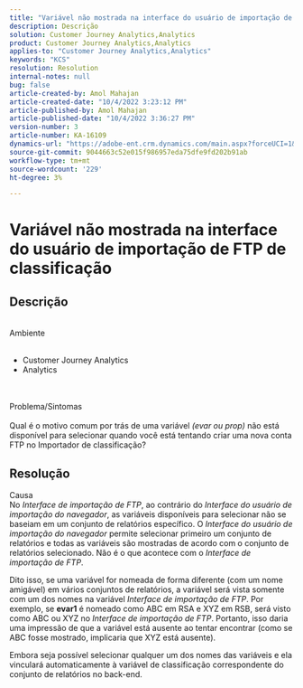 ```yaml
---
title: "Variável não mostrada na interface do usuário de importação de FTP de classificação"
description: Descrição
solution: Customer Journey Analytics,Analytics
product: Customer Journey Analytics,Analytics
applies-to: "Customer Journey Analytics,Analytics"
keywords: "KCS"
resolution: Resolution
internal-notes: null
bug: false
article-created-by: Amol Mahajan
article-created-date: "10/4/2022 3:23:12 PM"
article-published-by: Amol Mahajan
article-published-date: "10/4/2022 3:36:27 PM"
version-number: 3
article-number: KA-16109
dynamics-url: "https://adobe-ent.crm.dynamics.com/main.aspx?forceUCI=1&pagetype=entityrecord&etn=knowledgearticle&id=4138c374-f843-ed11-bba2-002248086a73"
source-git-commit: 9044663c52e015f986957eda75dfe9fd202b91ab
workflow-type: tm+mt
source-wordcount: '229'
ht-degree: 3%

---
```


# Variável não mostrada na interface do usuário de importação de FTP de classificação

## Descrição

<br>Ambiente<br><br>
- Customer Journey Analytics
- Analytics

<br><br>Problema/Sintomas<br><br>
Qual é o motivo comum por trás de uma variável *(evar ou prop)* não está disponível para selecionar quando você está tentando criar uma nova conta FTP no Importador de classificação?


## Resolução

Causa<br>
No *Interface de importação de FTP*, ao contrário do *Interface do usuário de importação do navegador*, as variáveis disponíveis para selecionar não se baseiam em um conjunto de relatórios específico. O *Interface do usuário de importação do navegador* permite selecionar primeiro um conjunto de relatórios e todas as variáveis são mostradas de acordo com o conjunto de relatórios selecionado. Não é o que acontece com o *Interface de importação de FTP*.

Dito isso, se uma variável for nomeada de forma diferente (com um nome amigável) em vários conjuntos de relatórios, a variável será vista somente com um dos nomes na variável *Interface de importação de FTP*. Por exemplo, se <b>evar1</b> é nomeado como ABC em RSA e XYZ em RSB, será visto como ABC ou XYZ no *Interface de importação de FTP*. Portanto, isso daria uma impressão de que a variável está ausente ao tentar encontrar (como se ABC fosse mostrado, implicaria que XYZ está ausente).

Embora seja possível selecionar qualquer um dos nomes das variáveis e ela vinculará automaticamente à variável de classificação correspondente do conjunto de relatórios no back-end.


